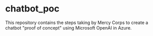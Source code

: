 # chatbot_poc
This repository contains the steps taking by Mercy Corps to create a chatbot "proof of concept" using Microsoft OpenAI in Azure.
